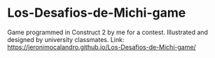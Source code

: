 # Los-Desafios-de-Michi-game
Game programmed in Construct 2 by me for a contest. Illustrated and designed by university classmates.
Link: https://jeronimocalandro.github.io/Los-Desafios-de-Michi-game/
